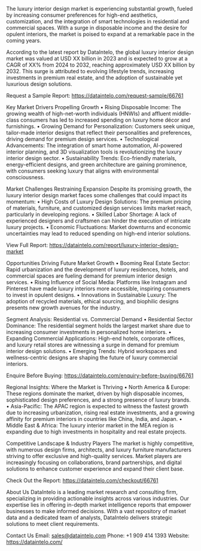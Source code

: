 The luxury interior design market is experiencing substantial growth, fueled by increasing consumer preferences for high-end aesthetics, customization, and the integration of smart technologies in residential and commercial spaces. With a surge in disposable income and the desire for opulent interiors, the market is poised to expand at a remarkable pace in the coming years.

According to the latest report by DataIntelo, the global luxury interior design market was valued at USD XX billion in 2023 and is expected to grow at a CAGR of XX% from 2024 to 2032, reaching approximately USD XX billion by 2032. This surge is attributed to evolving lifestyle trends, increasing investments in premium real estate, and the adoption of sustainable yet luxurious design solutions.

Request a Sample Report: https://dataintelo.com/request-sample/66761

Key Market Drivers Propelling Growth
•	Rising Disposable Income: The growing wealth of high-net-worth individuals (HNWIs) and affluent middle-class consumers has led to increased spending on luxury home décor and furnishings.
•	Growing Demand for Personalization: Customers seek unique, tailor-made interior designs that reflect their personalities and preferences, driving demand for premium design services.
•	Technological Advancements: The integration of smart home automation, AI-powered interior planning, and 3D visualization tools is revolutionizing the luxury interior design sector.
•	Sustainability Trends: Eco-friendly materials, energy-efficient designs, and green architecture are gaining prominence, with consumers seeking luxury that aligns with environmental consciousness.

Market Challenges Restraining Expansion
Despite its promising growth, the luxury interior design market faces some challenges that could impact its momentum:
•	High Costs of Luxury Design Solutions: The premium pricing of materials, furniture, and customized design services limits market reach, particularly in developing regions.
•	Skilled Labor Shortage: A lack of experienced designers and craftsmen can hinder the execution of intricate luxury projects.
•	Economic Fluctuations: Market downturns and economic uncertainties may lead to reduced spending on high-end interior solutions.

View Full Report: https://dataintelo.com/report/luxury-interior-design-market

Opportunities Driving Future Market Growth
•	Booming Real Estate Sector: Rapid urbanization and the development of luxury residences, hotels, and commercial spaces are fueling demand for premium interior design services.
•	Rising Influence of Social Media: Platforms like Instagram and Pinterest have made luxury interiors more accessible, inspiring consumers to invest in opulent designs.
•	Innovations in Sustainable Luxury: The adoption of recycled materials, ethical sourcing, and biophilic designs presents new growth avenues for the industry.

Segment Analysis: Residential vs. Commercial Demand
•	Residential Sector Dominance: The residential segment holds the largest market share due to increasing consumer investments in personalized home interiors.
•	Expanding Commercial Applications: High-end hotels, corporate offices, and luxury retail stores are witnessing a surge in demand for premium interior design solutions.
•	Emerging Trends: Hybrid workspaces and wellness-centric designs are shaping the future of luxury commercial interiors.

Enquire Before Buying: https://dataintelo.com/enquiry-before-buying/66761

Regional Insights: Where the Market is Thriving
•	North America & Europe: These regions dominate the market, driven by high disposable incomes, sophisticated design preferences, and a strong presence of luxury brands.
•	Asia-Pacific: The APAC region is expected to witness the fastest growth due to increasing urbanization, rising real estate investments, and a growing affinity for premium interiors in countries like China, India, and Japan.
•	Middle East & Africa: The luxury interior market in the MEA region is expanding due to high investments in hospitality and real estate projects.

Competitive Landscape & Industry Players
The market is highly competitive, with numerous design firms, architects, and luxury furniture manufacturers striving to offer exclusive and high-quality services. Market players are increasingly focusing on collaborations, brand partnerships, and digital solutions to enhance customer experience and expand their client base.

Check Out the Report: https://dataintelo.com/checkout/66761

About Us
DataIntelo is a leading market research and consulting firm, specializing in providing actionable insights across various industries. Our expertise lies in offering in-depth market intelligence reports that empower businesses to make informed decisions. With a vast repository of market data and a dedicated team of analysts, DataIntelo delivers strategic solutions to meet client requirements.

Contact Us
Email: sales@dataintelo.com
Phone: +1 909 414 1393
Website: https://dataintelo.com/
